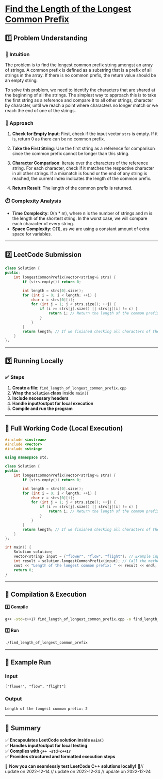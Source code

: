 # **[Find the Length of the Longest Common Prefix](https://leetcode.com/problems/find-the-length-of-the-longest-common-prefix/description/)**  

## **1️⃣ Problem Understanding**  
### **📌 Intuition**  
The problem is to find the longest common prefix string amongst an array of strings. A common prefix is defined as a substring that is a prefix of all strings in the array. If there is no common prefix, the return value should be an empty string. 

To solve this problem, we need to identify the characters that are shared at the beginning of all the strings. The simplest way to approach this is to take the first string as a reference and compare it to all other strings, character by character, until we reach a point where characters no longer match or we reach the end of one of the strings.

### **🚀 Approach**  
1. **Check for Empty Input**: First, check if the input vector `strs` is empty. If it is, return 0 as there can be no common prefix.
  
2. **Take the First String**: Use the first string as a reference for comparison since the common prefix cannot be longer than this string.

3. **Character Comparison**: Iterate over the characters of the reference string. For each character, check if it matches the respective character in all other strings. If a mismatch is found or the end of any string is reached, the current index indicates the length of the common prefix.

4. **Return Result**: The length of the common prefix is returned.

### **⏱️ Complexity Analysis**  
- **Time Complexity**: O(n * m), where n is the number of strings and m is the length of the shortest string. In the worst case, we will compare each character of every string.  
- **Space Complexity**: O(1), as we are using a constant amount of extra space for variables.

---  

## **2️⃣ LeetCode Submission**  
```cpp
class Solution {
public:
    int longestCommonPrefix(vector<string>& strs) {
        if (strs.empty()) return 0;

        int length = strs[0].size();
        for (int i = 0; i < length; ++i) {
            char c = strs[0][i];
            for (int j = 1; j < strs.size(); ++j) {
                if (i >= strs[j].size() || strs[j][i] != c) {
                    return i; // Return the length of the common prefix found
                }
            }
        }
        return length; // If we finished checking all characters of the shortest string
    }
};  
```  

---  

## **3️⃣ Running Locally**  
### **✅ Steps**  
1. **Create a file**: `find_length_of_longest_common_prefix.cpp`  
2. **Wrap the `Solution` class** inside `main()`  
3. **Include necessary headers**  
4. **Handle input/output for local execution**  
5. **Compile and run the program**  

---  

## **📝 Full Working Code (Local Execution)**  
```cpp
#include <iostream>
#include <vector>
#include <string>

using namespace std;

class Solution {
public:
    int longestCommonPrefix(vector<string>& strs) {
        if (strs.empty()) return 0;

        int length = strs[0].size();
        for (int i = 0; i < length; ++i) {
            char c = strs[0][i];
            for (int j = 1; j < strs.size(); ++j) {
                if (i >= strs[j].size() || strs[j][i] != c) {
                    return i; // Return the length of the common prefix found
                }
            }
        }
        return length; // If we finished checking all characters of the shortest string
    }
};

int main() {
    Solution solution;
    vector<string> input = {"flower", "flow", "flight"}; // Example input
    int result = solution.longestCommonPrefix(input); // Call the method
    cout << "Length of the longest common prefix: " << result << endl; // Output the result
    return 0;
}  
```  

---  

## **🔧 Compilation & Execution**  
#### **1️⃣ Compile**  
```bash
g++ -std=c++17 find_length_of_longest_common_prefix.cpp -o find_length_of_longest_common_prefix
```  

#### **2️⃣ Run**  
```bash
./find_length_of_longest_common_prefix
```  

---  

## **🎯 Example Run**  
### **Input**  
```
["flower", "flow", "flight"]
```  
### **Output**  
```
Length of the longest common prefix: 2
```  

---  

## **📌 Summary**  
✅ **Encapsulates LeetCode solution inside `main()`**  
✅ **Handles input/output for local testing**  
✅ **Compiles with `g++ -std=c++17`**  
✅ **Provides structured and formatted execution steps**  

🚀 **Now you can seamlessly test LeetCode C++ solutions locally!** 🚀// update on 2022-12-14
// update on 2022-12-24
// update on 2022-12-24
